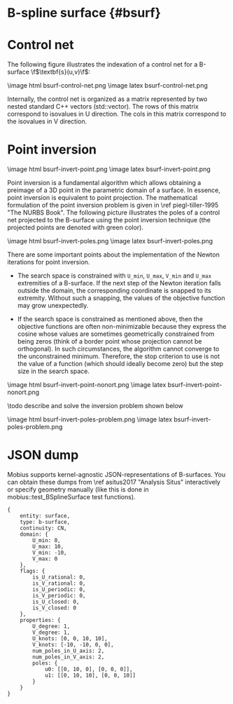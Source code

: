 B-spline surface {#bsurf}
=========================

# Control net

The following figure illustrates the indexation of a control
net for a B-surface \f$\textbf{s}(u,v)\f$:

\image html bsurf-control-net.png
\image latex bsurf-control-net.png

Internally, the control net is organized as a matrix represented by two nested
standard C++ vectors (std::vector). The rows of this matrix correspond to
isovalues in U direction. The cols in this matrix correspond to the isovalues
in V direction.

# Point inversion

\image html bsurf-invert-point.png
\image latex bsurf-invert-point.png

Point inversion is a fundamental algorithm which allows obtaining a preimage
of a 3D point in the parametric domain of a surface. In essence, point inversion
is equivalent to point projection. The mathematical formulation of the point
inversion problem is given in \ref piegl-tiller-1995 "The NURBS Book". The following
picture illustrates the poles of a control net projected to the B-surface using
the point inversion technique (the projected points are denoted with green color).

\image html bsurf-invert-poles.png
\image latex bsurf-invert-poles.png

There are some important points about the implementation of the Newton iterations
for point inversion.

- The search space is constrained with `U_min`, `U_max`, `V_min` and `U_max`
  extremities of a B-surface. If the next step of the Newton iteration falls
  outside the domain, the corresponding coordinate is snapped to its extremity.
  Without such a snapping, the values of the objective function may grow
  unexpectedly.

- If the search space is constrained as mentioned above, then the objective
  functions are often non-minimizable because they express the cosine whose
  values are sometimes geometrically constrained from being zeros (think of a border point
  whose projection cannot be orthogonal). In such circumstances, the algorithm
  cannot converge to the unconstrained minimum. Therefore, the stop criterion to
  use is not the value of a function (which should ideally become zero) but the
  step size in the search space.

\image html bsurf-invert-point-nonort.png
\image latex bsurf-invert-point-nonort.png

\todo describe and solve the inversion problem shown below

\image html bsurf-invert-poles-problem.png
\image latex bsurf-invert-poles-problem.png

# JSON dump

Mobius supports kernel-agnostic JSON-representations of B-surfaces. You can
obtain these dumps from \ref asitus2017 "Analysis Situs" interactively or
specify geometry manually (like this is done in mobius::test_BSplineSurface test
functions).

```
{
    entity: surface,
    type: b-surface,
    continuity: CN,
    domain: {
        U_min: 0,
        U_max: 10,
        V_min: -10,
        V_max: 0
    },
    flags: {
        is_U_rational: 0,
        is_V_rational: 0,
        is_U_periodic: 0,
        is_V_periodic: 0,
        is_U_closed: 0,
        is_V_closed: 0
    },
    properties: {
        U_degree: 1,
        V_degree: 1,
        U_knots: [0, 0, 10, 10],
        V_knots: [-10, -10, 0, 0],
        num_poles_in_U_axis: 2,
        num_poles_in_V_axis: 2,
        poles: {
            u0: [[0, 10, 0], [0, 0, 0]],
            u1: [[0, 10, 10], [0, 0, 10]]
        }
    }
}
```
